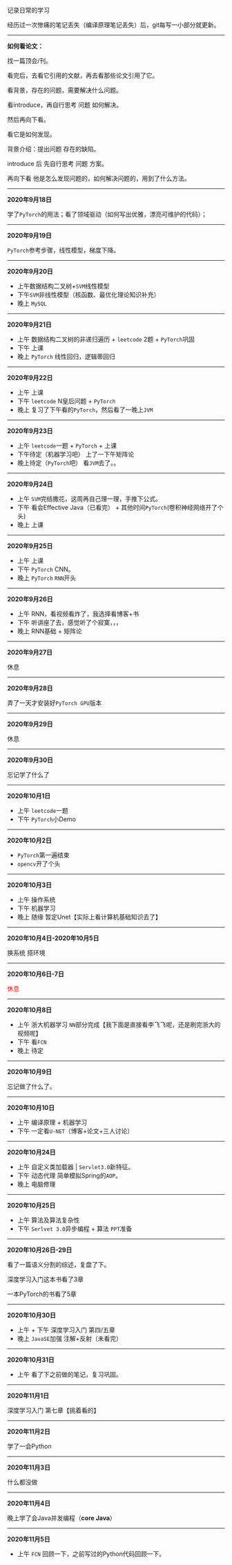 记录日常的学习

经历过一次惨痛的笔记丢失（编译原理笔记丢失）后，git每写一小部分就更新。

---

**如何看论文：**

找一篇顶会/刊。

看完后，去看它引用的文献，再去看那些论文引用了它。

看背景，存在的问题，需要解决什么问题。

看introduce，再自行思考 问题 如何解决。

然后再向下看。

看它是如何发现。

背景介绍：提出问题 存在的缺陷。

introduce 后 先自行思考 问题 方案。

再向下看 他是怎么发现问题的，如何解决问题的，用到了什么方法。

---

**2020年9月18日**

学了`PyTorch`的用法；看了领域驱动（如何写出优雅，漂亮可维护的代码）；

---

**2020年9月19日**

`PyTorch`参考步骤，线性模型，梯度下降。

---

**2020年9月20日**

- 上午数据结构二叉树+`SVM`线性模型
- 下午`SVM`非线性模型（核函数、最优化理论知识补充）
- 晚上 `MySQL`

---

**2020年9月21日**

- 上午 数据结构二叉树的非递归遍历 + `leetcode` 2题 + `PyTorch`巩固
- 下午 上课
- 晚上 `PyTorch` 线性回归，逻辑蒂回归

---

**2020年9月22日**

- 上午 上课
- 下午 `leetcode` N皇后问题 + `PyTorch`
- 晚上 复习了下午看的`PyTorch`，然后看了一晚上`JVM`

---

**2020年9月23日**

- 上午 `leetcode`一题 + `PyTorch` + 上课
- 下午待定（机器学习吧） 上了一下午矩阵论
- 晚上待定（`PyTorch`吧） 看`JVM`去了。。

----

**2020年9月24日**

- 上午 `SVM`完结撒花，这周再自己理一理，手推下公式。
- 下午 看会Effective Java（已看完） + 其他时间`PyTorch`(卷积神经网络开了个头)
- 晚上 上课

---

**2020年9月25日**

- 上午 上课
- 下午 `PyTorch` CNN。
- 晚上 `PyTorch` `RNN`开头

---

**2020年9月26日**

- 上午 RNN，看视频看炸了，我选择看博客+书
- 下午 听讲座了去，感觉听了个寂寞，，，
- 晚上 RNN基础 + 矩阵论

----

**2020年9月27日**

休息

---

**2020年9月28日**

弄了一天才安装好`PyTorch GPU`版本

----

**2020年9月29日**

休息

---

**2020年9月30日**

忘记学了什么了

---

**2020年10月1日**

- 上午 `leetcode`一题 
- 下午 `PyTorch`小Demo

----

**2020年10月2日**

- `PyTorch`第一遍结束
- `opencv`开了个头

----

**2020年10月3日**

- 上午 操作系统
- 下午 机器学习
- 晚上  随缘 暂定Unet【实际上看计算机基础知识去了】

---

**2020年10月4日-2020年10月5日**

换系统 搭环境

---

**2020年10月6日-7日**

<span style="color:red">休息</span>

----

**2020年10月8日**

- 上午 浙大机器学习 `NN`部分完成【我下面是直接看李飞飞呢，还是刷完浙大的视频呢】
- 下午 看`FCN`
- 晚上 待定

----

**2020年10月9日**

忘记做了什么了。

----

**2020年10月10日**

- 上午 编译原理 + 机器学习
- 下午 一定看`U-NET`（博客+论文+三人讨论）

----

**2020年10月24日**

- 上午 自定义类加载器 | `Servlet3.0`新特征。
- 下午 动态代理 简单模拟Spring的`AOP`。
- 晚上 电脑修理

----

**2020年10月25日**

- 上午 算法及算法复杂性
- 下午 `Serlvet 3.0`异步编程 + 算法 `PPT`准备

----

**2020年10月26日-29日**

看了一篇语义分割的综述，复盘了下。

深度学习入门这本书看了3章

一本PyTorch的书看了5章

----

**2020年10月30日**

- 上午 + 下午 深度学习入门 第四/五章
- 晚上  `JavaSE`加强 注解+反射（未看完）

---

**2020年10月31日**

- 上午 看了下之前做的笔记，复习巩固。

----

**2020年11月1日**

深度学习入门 第七章【挑着看的】

----

**2020年11月2日**

学了一会Python

----

**2020年11月3日**

什么都没做

----

**2020年11月4日**

晚上学了会Java并发编程（**core Java**）

----

**2020年11月5日**

- 上午 `FCN` 回顾一下，之前写过的Python代码回顾一下。